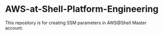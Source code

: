 # AWS-at-Shell-Platform-Engineering
This repository is for creating SSM parameters in AWS@Shell Master account.